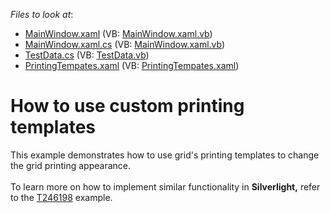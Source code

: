 <!-- default file list -->
*Files to look at*:

* [MainWindow.xaml](./CS/GridExample/MainWindow.xaml) (VB: [MainWindow.xaml.vb](./VB/GridExample/MainWindow.xaml.vb))
* [MainWindow.xaml.cs](./CS/GridExample/MainWindow.xaml.cs) (VB: [MainWindow.xaml.vb](./VB/GridExample/MainWindow.xaml.vb))
* [TestData.cs](./CS/GridExample/Model/TestData.cs) (VB: [TestData.vb](./VB/GridExample/Model/TestData.vb))
* [PrintingTempates.xaml](./CS/GridExample/Themes/PrintingTempates.xaml) (VB: [PrintingTempates.xaml](./VB/GridExample/Themes/PrintingTempates.xaml))
<!-- default file list end -->
# How to use custom printing templates


<p>This example demonstrates how to use grid's printing templates to change the grid printing appearance.<br /><br />To learn more on how to implement similar functionality in <strong>Silverlight,</strong> refer to the <a href="https://www.devexpress.com/Support/Center/p/T246198">T246198</a> example.</p>

<br/>


